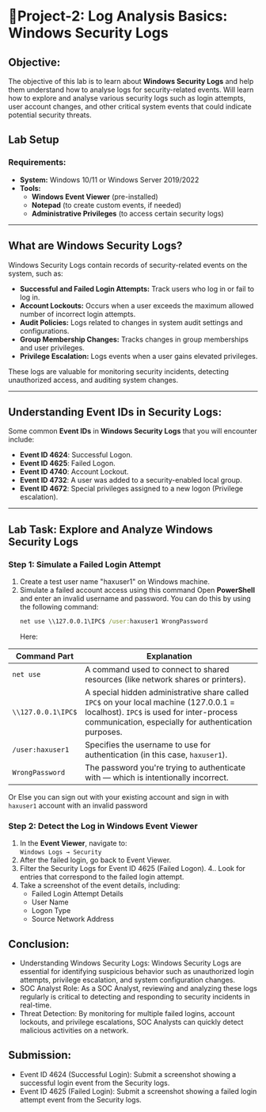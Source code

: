 # 🚀Project-2: Log Analysis Basics: Windows Security Logs

## **Objective:**
The objective of this lab is to learn about  **Windows Security Logs** and help them understand how to analyse logs for security-related events. Will learn how to explore and analyse various security logs such as login attempts, user account changes, and other critical system events that could indicate potential security threats.



## **Lab Setup**
### **Requirements:**
- **System:** Windows 10/11 or Windows Server 2019/2022
- **Tools:**
  - **Windows Event Viewer** (pre-installed)
  - **Notepad** (to create custom events, if needed)
  - **Administrative Privileges** (to access certain security logs)

---

## **What are Windows Security Logs?**
Windows Security Logs contain records of security-related events on the system, such as:
- **Successful and Failed Login Attempts:** Track users who log in or fail to log in.
- **Account Lockouts:** Occurs when a user exceeds the maximum allowed number of incorrect login attempts.
- **Audit Policies:** Logs related to changes in system audit settings and configurations.
- **Group Membership Changes:** Tracks changes in group memberships and user privileges.
- **Privilege Escalation:** Logs events when a user gains elevated privileges.

These logs are valuable for monitoring security incidents, detecting unauthorized access, and auditing system changes.

---

## **Understanding Event IDs in Security Logs:**
Some common **Event IDs** in **Windows Security Logs** that you will encounter include:
- **Event ID 4624**: Successful Logon.
- **Event ID 4625**: Failed Logon.
- **Event ID 4740**: Account Lockout.
- **Event ID 4732**: A user was added to a security-enabled local group.
- **Event ID 4672**: Special privileges assigned to a new logon (Privilege escalation).

---

## **Lab Task: Explore and Analyze Windows Security Logs**


### **Step 1: Simulate a Failed Login Attempt**
1. Create a test user name "haxuser1" on Windows machine.
2. Simulate a failed account access using this command
   Open **PowerShell** and enter an invalid username and password. You can do this by using the following command:
   ```cmd
   net use \\127.0.0.1\IPC$ /user:haxuser1 WrongPassword
   ```
   Here:
   
| Command Part           | Explanation                                                                                   |
|------------------------|-----------------------------------------------------------------------------------------------|
| `net use`              | A command used to connect to shared resources (like network shares or printers).              |
| `\\127.0.0.1\IPC$`     | A special hidden administrative share called `IPC$` on your local machine (127.0.0.1 = localhost). `IPC$` is used for inter-process communication, especially for authentication purposes. |
| `/user:haxuser1`       | Specifies the username to use for authentication (in this case, `haxuser1`).                 |
| `WrongPassword`        | The password you're trying to authenticate with — which is intentionally incorrect.           |

Or Else you can sign out with your existing account and sign in with `haxuser1` account with an invalid password



### **Step 2: Detect the Log in Windows Event Viewer**
1. In the **Event Viewer**, navigate to:  
   `Windows Logs → Security`
2.  After the failed login, go back to Event Viewer.
3. Filter the Security Logs for Event ID 4625 (Failed Logon).
4.. Look for entries that correspond to the failed login attempt.
5. Take a screenshot of the event details, including:
   - Failed Login Attempt Details
   - User Name
   - Logon Type
   - Source Network Address

## Conclusion:
- Understanding Windows Security Logs: Windows Security Logs are essential for identifying suspicious behavior such as unauthorized login attempts, privilege escalation, and system configuration changes.
- SOC Analyst Role: As a SOC Analyst, reviewing and analyzing these logs regularly is critical to detecting and responding to security incidents in real-time.
- Threat Detection: By monitoring for multiple failed logins, account lockouts, and privilege escalations, SOC Analysts can quickly detect malicious activities on a network.

## Submission:
- Event ID 4624 (Successful Login): Submit a screenshot showing a successful login event from the Security logs.
- Event ID 4625 (Failed Login): Submit a screenshot showing a failed login attempt event from the Security logs.